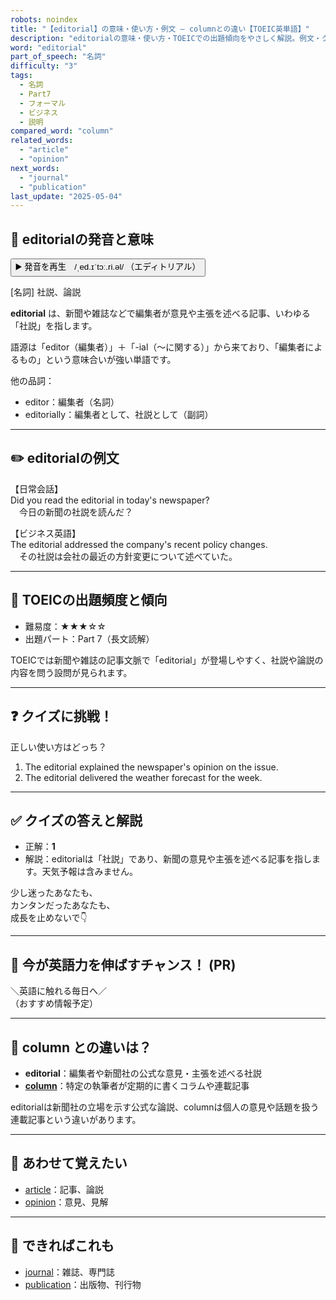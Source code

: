 ```yaml
---
robots: noindex
title: "【editorial】の意味・使い方・例文 ― columnとの違い【TOEIC英単語】"
description: "editorialの意味・使い方・TOEICでの出題傾向をやさしく解説。例文・クイズ付きでcolumnとの違いもわかりやすく学べます。"
word: "editorial"
part_of_speech: "名詞"
difficulty: "3"
tags:
  - 名詞
  - Part7
  - フォーマル
  - ビジネス
  - 説明
compared_word: "column"
related_words:
  - "article"
  - "opinion"
next_words:
  - "journal"
  - "publication"
last_update: "2025-05-04"
---
```


## 🔰 editorialの発音と意味

<button class="play-audio" onclick="playTTS('editorial')">
  <span class="play-audio-main">
    ▶️ 発音を再生　/ˌed.ɪˈtɔː.ri.əl/
  </span>
  <span class="play-audio-sub">
    （エディトリアル）
  </span>
</button>

[名詞] 社説、論説

**editorial** は、新聞や雑誌などで編集者が意見や主張を述べる記事、いわゆる「社説」を指します。

語源は「editor（編集者）」＋「-ial（～に関する）」から来ており、「編集者によるもの」という意味合いが強い単語です。

他の品詞：  
- editor：編集者（名詞）
- editorially：編集者として、社説として（副詞）

---

## ✏️ editorialの例文

【日常会話】  
Did you read the editorial in today's newspaper?  
　今日の新聞の社説を読んだ？

【ビジネス英語】  
The editorial addressed the company's recent policy changes.  
　その社説は会社の最近の方針変更について述べていた。

---

## 🎯 TOEICの出題頻度と傾向

- 難易度：★★★☆☆
- 出題パート：Part 7（長文読解）

TOEICでは新聞や雑誌の記事文脈で「editorial」が登場しやすく、社説や論説の内容を問う設問が見られます。

---

## ❓ クイズに挑戦！

正しい使い方はどっち？

1. The editorial explained the newspaper's opinion on the issue.  
2. The editorial delivered the weather forecast for the week.

---

## ✅ クイズの答えと解説

- 正解：**1**
- 解説：editorialは「社説」であり、新聞の意見や主張を述べる記事を指します。天気予報は含みません。

少し迷ったあなたも、  
カンタンだったあなたも、  
成長を止めないで👇️

---

## 🚀 今が英語力を伸ばすチャンス！ (PR)

<div class="info-center">
＼英語に触れる毎日へ／<br>  
（おすすめ情報予定）
</div>

---

## 🤔  column との違いは？

- **editorial**：編集者や新聞社の公式な意見・主張を述べる社説
- **[column](/word/column/)**：特定の執筆者が定期的に書くコラムや連載記事

editorialは新聞社の立場を示す公式な論説、columnは個人の意見や話題を扱う連載記事という違いがあります。

---

## 🧩 あわせて覚えたい

- [article](/word/article/)：記事、論説
- [opinion](/word/opinion/)：意見、見解

---

## 📖 できればこれも

- [journal](/word/journal/)：雑誌、専門誌
- [publication](/word/publication/)：出版物、刊行物

<!-- cvid: aid22_bid34 -->
